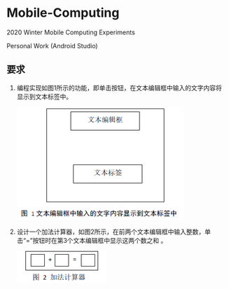 # Mobile-Computing

2020 Winter Mobile Computing Experiments

Personal Work (Android Studio)

## 要求
1. 编程实现如图1所示的功能，即单击按钮，在文本编辑框中输入的文字内容将显示到文本标签中。

   ![design01](https://github.com/Voychek1024/Mobile-Computing/blob/main/ex03/design01.png)

2. 设计一个加法计算器，如图2所示，在前两个文本编辑框中输入整数，单击“=”按钮时在第3个文本编辑框中显示这两个数之和 。

   ![design02](https://github.com/Voychek1024/Mobile-Computing/blob/main/ex03/design02.png)

